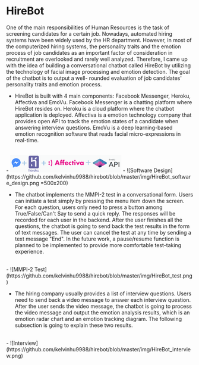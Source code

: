 # HireBot


One of the main responsibilities of Human Resources is the task of screening candidates for a certain job. Nowadays, automated hiring systems have been widely used by the HR department. However, in most of the computerized hiring systems, the personality traits and the emotion process of job candidates as an important factor of consideration in recruitment are overlooked and rarely well analyzed. Therefore, I came up with the idea of building a conversational chatbot called HireBot by utilizing the technology of facial image processing and emotion detection. The goal of the chatbot is to output a well- rounded evaluation of job candidates' personality traits and emotion process.

- HireBot is built with 4 main components: Facebook Messenger, Heroku, Affectiva and EmoVu. Facebook Messenger is a chatting platform where HireBot resides on. Heroku is a cloud platform where the chatbot application is deployed. Affectiva is a emotion technology company that provides open API to track the emotion states of a candidate when answering interview questions. EmoVu is a deep learning-based emotion recognition software that reads facial micro-expressions in real-time.
<br />
- <img src="./img/HireBot_software_design.png" style="width: 300px;"/>
- ![Software Design](https://github.com/kelvinhu9988/hirebot/blob/master/img/HireBot_software_design.png =500x200)


- The chatbot implements the MMPI-2 test in a conversational form. Users can initiate a test simply by pressing the menu item down the screen. For each question, users only need to press a button among True/False/Can't Say to send a quick reply. The responses will be recorded for each user in the backend. After the user finishes all the questions, the chatbot is going to send back the test results in the form of text messages. The user can cancel the test at any time by sending a text message "End". In the future work, a pause/resume function is planned to be implemented to provide more comfortable test-taking experience.
<br />
- ![MMPI-2 Test](https://github.com/kelvinhu9988/hirebot/blob/master/img/HireBot_test.png)

- The hiring company usually provides a list of interview questions. Users need to send back a video message to answer each interview question. After the user sends the video message, the chatbot is going to process the video message and output the emotion analysis results, which is an emotion radar chart and an emotion tracking diagram. The following subsection is going to explain these two results.
<br />
- ![Interview](https://github.com/kelvinhu9988/hirebot/blob/master/img/HireBot_interview.png)

